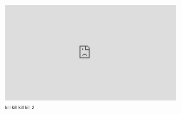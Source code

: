 <iframe width="560" height="315" src="https://www.youtube.com/embed/tb33ixNNVh8" title="YouTube video player" frameborder="0" allow="accelerometer; autoplay; clipboard-write; encrypted-media; gyroscope; picture-in-picture; web-share" allowfullscreen></iframe>

kill kill 
kill kill 2
